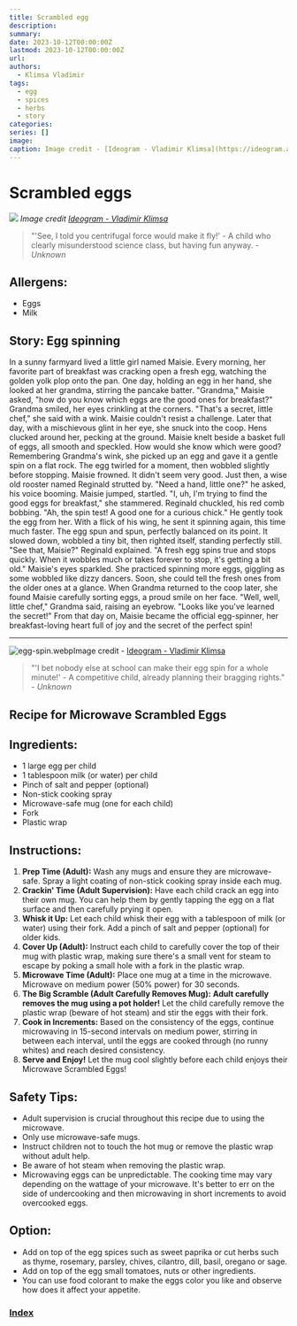 ```yaml
---
title: Scrambled egg
description: 
summary: 
date: 2023-10-12T00:00:00Z
lastmod: 2023-10-12T00:00:00Z
url: 
authors:
  - Klimsa Vladimir
tags:
  - egg
  - spices
  - herbs
  - story
categories: 
series: []
image: 
caption: Image credit - [Ideogram - Vladimir Klimsa](https://ideogram.ai/assets/image/lossless/response/Halyc7i9SeiKCpNGUzUg_A)
---
```

# Scrambled eggs
![](scarmled-eggs.webp)
*Image credit [Ideogram - Vladimir Klimsa](https://ideogram.ai/assets/image/lossless/response/QiSPITRlQLuFYWTKbMI0IA)*
> "'See, I told you centrifugal force would make it fly!' - A child who clearly misunderstood science class, but having fun anyway. - *Unknown*
## Allergens:
- Eggs
- Milk
## Story: Egg spinning
In a sunny farmyard lived a little girl named Maisie. Every morning, her favorite part of breakfast was cracking open a fresh egg, watching the golden yolk plop onto the pan. One day, holding an egg in her hand, she looked at her grandma, stirring the pancake batter. "Grandma," Maisie asked, "how do you know which eggs are the good ones for breakfast?"
Grandma smiled, her eyes crinkling at the corners. "That's a secret, little chef," she said with a wink. Maisie couldn't resist a challenge. Later that day, with a mischievous glint in her eye, she snuck into the coop. Hens clucked around her, pecking at the ground. Maisie knelt beside a basket full of eggs, all smooth and speckled. How would she know which were good?
Remembering Grandma's wink, she picked up an egg and gave it a gentle spin on a flat rock. The egg twirled for a moment, then wobbled slightly before stopping. Maisie frowned. It didn't seem very good. Just then, a wise old rooster named Reginald strutted by.
"Need a hand, little one?" he asked, his voice booming. Maisie jumped, startled. "I, uh, I'm trying to find the good eggs for breakfast," she stammered. Reginald chuckled, his red comb bobbing. "Ah, the spin test! A good one for a curious chick."
He gently took the egg from her. With a flick of his wing, he sent it spinning again, this time much faster. The egg spun and spun, perfectly balanced on its point. It slowed down, wobbled a tiny bit, then righted itself, standing perfectly still.
"See that, Maisie?" Reginald explained. "A fresh egg spins true and stops quickly. When it wobbles much or takes forever to stop, it's getting a bit old."
Maisie's eyes sparkled. She practiced spinning more eggs, giggling as some wobbled like dizzy dancers. Soon, she could tell the fresh ones from the older ones at a glance. When Grandma returned to the coop later, she found Maisie carefully sorting eggs, a proud smile on her face.
"Well, well, little chef," Grandma said, raising an eyebrow. "Looks like you've learned the secret!" From that day on, Maisie became the official egg-spinner, her breakfast-loving heart full of joy and the secret of the perfect spin!

---
![egg-spin.webp](egg-spin.webp "Image credit - [Ideogram - Vladimir Klimsa](https://ideogram.ai/assets/image/lossless/response/Halyc7i9SeiKCpNGUzUg_A)")Image credit - [Ideogram - Vladimir Klimsa](https://ideogram.ai/assets/image/lossless/response/Halyc7i9SeiKCpNGUzUg_A)
> "'I bet nobody else at school can make their egg spin for a whole minute!' - A competitive child, already planning their bragging rights." - *Unknown*
## Recipe for Microwave Scrambled Eggs
## Ingredients:
* 1 large egg per child
* 1 tablespoon milk (or water) per child
* Pinch of salt and pepper (optional)
* Non-stick cooking spray
* Microwave-safe mug (one for each child)
* Fork
* Plastic wrap
## Instructions:
1. **Prep Time (Adult):** Wash any mugs and ensure they are microwave-safe. Spray a light coating of non-stick cooking spray inside each mug.
2. **Crackin' Time (Adult Supervision):** Have each child crack an egg into their own mug. You can help them by gently tapping the egg on a flat surface and then carefully prying it open.
3. **Whisk it Up:** Let each child whisk their egg with a tablespoon of milk (or water) using their fork. Add a pinch of salt and pepper (optional) for older kids.
4. **Cover Up (Adult):** Instruct each child to carefully cover the top of their mug with plastic wrap, making sure there's a small vent for steam to escape by poking a small hole with a fork in the plastic wrap.
5. **Microwave Time (Adult):** Place one mug at a time in the microwave. Microwave on medium power (50% power) for 30 seconds.
6. **The Big Scramble (Adult Carefully Removes Mug):** **Adult carefully removes the mug using a pot holder!** Let the child carefully remove the plastic wrap (beware of hot steam) and stir the eggs with their fork.
7. **Cook in Increments:** Based on the consistency of the eggs, continue microwaving in 15-second intervals on medium power, stirring in between each interval, until the eggs are cooked through (no runny whites) and reach desired consistency.
8. **Serve and Enjoy!** Let the mug cool slightly before each child enjoys their Microwave Scrambled Eggs!
## Safety Tips:
* Adult supervision is crucial throughout this recipe due to using the microwave.
* Only use microwave-safe mugs.
* Instruct children not to touch the hot mug or remove the plastic wrap without adult help.
* Be aware of hot steam when removing the plastic wrap.
* Microwaving eggs can be unpredictable. The cooking time may vary depending on the wattage of your microwave. It's better to err on the side of undercooking and then microwaving in short increments to avoid overcooked eggs.
## Option:
* Add on top of the egg spices such as sweet paprika or cut herbs such as thyme, rosemary, parsley, chives, cilantro, dill, basil, oregano or sage.
* Add on top of the egg small tomatoes, nuts or other ingredients.
* You can use food colorant to make the eggs color you like and observe how does it affect your appetite.
### [Index](content/children-recipe/Index.md)